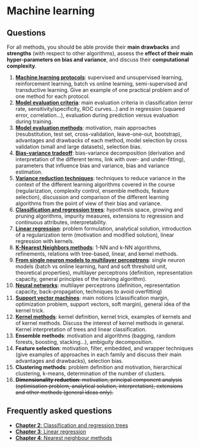 # Machine learning

## Questions

For all methods, you should be able provide their **main drawbacks** and **strengths** (with respect to other algorithms), assess the **effect of their main hyper-parameters on bias and variance**, and discuss their **computational complexity**.

1. [**Machine learning protocols**](Questions/Q1.md): supervised and unsupervised learning, reinforcement learning, batch vs online learning, semi-supervised and transductive learning. Give an example of one practical problem and of one method for each protocol.
2. [**Model evaluation criteria**](Questions/Q2.md): main evaluation criteria in classification (error rate, sensitivity/specificity, ROC curves…) and in regression (squared error, correlation...), evaluation during prediction versus evaluation during training.
3. [**Model evaluation methods**](Questions/Q3.md): motivation, main approaches (resubstitution, test set, cross-validation, leave-one-out, bootstrap), advantages and drawbacks of each method, model selection by cross validation (small and large datasets), selection bias.
4. [**Bias-variance tradeoff**](Questions/Q4.md): bias-variance decomposition (derivation and interpretation of the different terms, link with over- and under-fitting), parameters that influence bias and variance, bias and variance estimation.
5. [**Variance reduction techniques**](Questions/Q5.md): techniques to reduce variance in the context of the different learning algorithms covered in the course (regularization, complexity control, ensemble methods, feature selection), discussion and comparison of the different learning algorithms from the point of view of their bias and variance.
6. **[Classification and regression trees](Questions/Q6.md)**: hypothesis space, growing and pruning algorithms, impurity measures, extensions to regression and continuous attributes, interpretability.
7. [**Linear regression**](Questions/Q7.md): problem formulation, analytical solution, introduction of a regularization term (motivation and modified solution), linear regression with kernels.
8. [**K-Nearest Neighbors methods**](Questions/Q8.md): 1-NN and k-NN algorithms, refinements, relations with tree-based, linear, and kernel methods.
9. [**From single neuron models to multilayer perceptrons**](Questions/Q9.md): single neuron models (batch vs online learning, hard and soft threshold unit, theoretical properties), multilayer perceptrons (definition, representation capacity, general principles of the training algorithm).
10. [**Neural networks**](Questions/Q10.md): multilayer perceptrons (definition, representation capacity, back-propagation, techniques to avoid overfitting)
11. [**Support vector machines**](Questions/Q11.md): main notions (classification margin, optimization problem, support vectors, soft margin), general idea of the kernel trick.
12. [**Kernel methods**](Questions/Q12.md): kernel definition, kernel trick, examples of kernels and of kernel methods. Discuss the interest of kernel methods in general. Kernel interpretation of trees and linear classification.
13. **Ensemble methods**: motivation and algorithms (bagging, random forests, boosting, stacking…), ambiguity decomposition.
14. **Feature selection**: motivation, filter, embedded, and wrapper techniques (give examples of approaches in each family and discuss their main advantages and drawbacks), selection bias.
15. **Clustering methods**: problem definition and motivation, hierarchical clustering, k-means, determination of the number of clusters.
16. ~~**Dimensionality reduction**: motivation, principal component analysis (optimisation problem, analytical solution, interpretation), extensions and other methods (general ideas only).~~

## Frequently asked questions

- [**Chapter 2**: Classification and regression trees](Frequently_asked_question/Chapter2.md)
- [**Chapter 3**: Linear regression](Frequently_asked_question/Chapter3.md)
- [**Chapter 4**: Nearest neighbour methods](Frequently_asked_question/Chapter4.md)